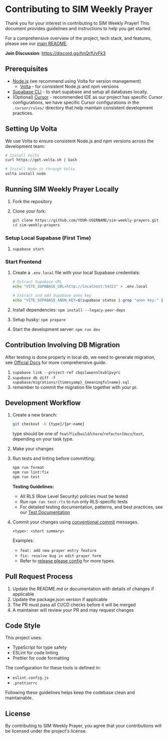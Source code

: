 # Contributing to SIM Weekly Prayer

Thank you for your interest in contributing to SIM Weekly Prayer! This document provides guidelines and instructions to help you get started.

For a comprehensive overview of the project, tech stack, and features, please see our [main README](../README.md).

**Join Discussion**: https://discord.gg/hnQrfUvFk3

## Prerequisites

- [Node.js](https://nodejs.org/) (we recommend using Volta for version management)
  - [Volta](https://volta.sh/) - for consistent Node.js and npm versions
- [Supabase CLI](https://supabase.com/docs/guides/local-development/cli/getting-started) - to start supabase and setup all databases locally.
- (Optional) [Cursor](https://cursor.sh/) - recommended IDE as our project has specific Cursor configurations, we have specific Cursor configurations in the `.cursor/rules/` directory that help maintain consistent development practices.

## Setting Up Volta

We use Volta to ensure consistent Node.js and npm versions across the development team:

```bash
# Install Volta
curl https://get.volta.sh | bash

# Install Node.js through Volta
volta install node
```

## Running SIM Weekly Prayer Locally

1. Fork the repository
2. Clone your fork:

   ```bash
   git clone https://github.com/YOUR-USERNAME/sim-weekly-prayers.git
   cd sim-weekly-prayers
   ```

### Setup Local Supabase (First Time)

1. `supabase start`

### Start Frontend

1. Create a `.env.local` file with your local Supabase credentials:

   ```bash
   # Extract Supabase URL
   echo "VITE_SUPABASE_URL=http://localhost:54321" > .env.local

   # Extract and add Supabase anon key
   echo "VITE_SUPABASE_ANON_KEY=$(supabase status | grep "anon key:" | awk '{print $3}')" >> .env.local
   ```

2. Install dependencies: `npm install --legacy-peer-deps`
3. Setup husky: `npm prepare`
4. Start the development server: `npm run dev`

## Contribution Involving DB Migration

After testing is done properly in local db, we need to generate migration,
see [Official Docs](https://supabase.com/docs/reference/cli/supabase-db) for more comprehensive guide.

1. `supabase link --project-ref cbqslwwonnlkvblpvyrc`
2. `supabase db diff -f supabase/migrations/{timesyamp}_{meaningfulname}.sql`
3. remember to commit the migration file together with your pr.

## Development Workflow

1. Create a new branch:

   ```bash
   git checkout -b {type}/{pr-name}
   ```

   type should be one of `feat`/`fix`/`build`/`chore`/`refactor`/`docs`/`test`, depending on your task type.

2. Make your changes

3. Run tests and linting before committing:

   ```bash
   npm run format
   npm run lint:fix
   npm run test
   ```

   **Testing Guidelines:**

   - All RLS (Row Level Security) policies must be tested
   - Run `npm run test:rls` to run only RLS-specific tests
   - For detailed testing documentation, patterns, and best practices, see our [Test Documentation](../tests/README.md)

4. Commit your changes using [conventional commit](https://www.conventionalcommits.org/en/v1.0.0/) messages.

   ```
   <type>: <short summary>
   ```

   Examples:

   - `feat: add new prayer entry feature`
   - `fix: resolve bug in edit prayer form`
   - Refer to [release please config](https://github.com/schwannden/sim-weekly-prayers/blob/main/release-please-config.json#L12) for more types.

## Pull Request Process

1. Update the README.md or documentation with details of changes if applicable
2. Update the package.json version if applicable
3. The PR must pass all CI/CD checks before it will be merged
4. A maintainer will review your PR and may request changes

## Code Style

This project uses:

- TypeScript for type safety
- ESLint for code linting
- Prettier for code formatting

The configuration for these tools is defined in:

- `eslint.config.js`
- `.prettierrc`

Following these guidelines helps keep the codebase clean and maintainable.

## License

By contributing to SIM Weekly Prayer, you agree that your contributions will be licensed under the project's license.
